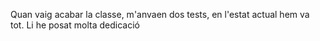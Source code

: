 Quan vaig acabar la classe, m'anvaen dos tests, en l'estat actual hem va tot. Li he posat molta dedicació
